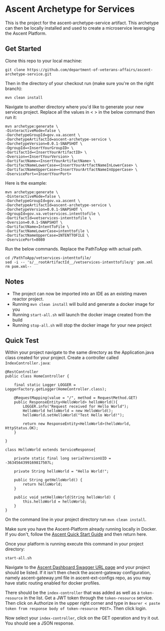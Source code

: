 # Ascent Archetype for Services

This is the project for the ascent-archetype-service artifact. This archetype can then be locally installed and used to create a microservice leveraging the Ascent Platform.

## Get Started

Clone this repo to your local machine:

`git clone https://github.com/department-of-veterans-affairs/ascent-archetype-service.git`

Then in the directory of your checkout run (make sure you're on the right branch):

`mvn clean install`

Navigate to another directory where you'd like to generate your new services project. Replace all the values in < > in the below command then run it:


    mvn archetype:generate \
    -DinteractiveMode=false \
    -DarchetypeGroupId=gov.va.ascent \
    -DarchetypeArtifactId=ascent-archetype-service \
    -DarchetypeVersion=0.0.1-SNAPSHOT \
    -DgroupId=<InsertYourGroupID> \
    -DartifactId=<InsertYourArtifactID> \
    -Dversion=<InsertYourVersion> \
    -DartifactName=<InsertYourArtifactName> \
    -DartifactNameLowerCase=<InsertYourArtfactNameInLowerCase> \
    -DartifactNameUpperCase=<InsertYourArtfactNameInUpperCase> \
    -DservicePort=<InsertYourPort>  

Here is the example:

    mvn archetype:generate \
    -DinteractiveMode=false \
    -DarchetypeGroupId=gov.va.ascent \
    -DarchetypeArtifactId=ascent-archetype-service \
    -DarchetypeVersion=0.0.1-SNAPSHOT \
    -DgroupId=gov.va.vetservices.intenttofile \
    -DartifactId=vetservices-intenttofile \
    -Dversion=0.0.1-SNAPSHOT \
    -DartifactName=IntentToFile \
    -DartifactNameLowerCase=intenttofile \
    -DartifactNameUpperCase=INTENTTOFILE \
    -DservicePort=8080

Run the below commands. Replace the PathToApp with actual path.

    cd /PathToApp/vetservices-intenttofile/
    sed -i -- 's/__rootArtifactId__/vetservices-intenttofile/g' pom.xml
    rm pom.xml--

 ## Notes

 - The project can now be imported into an IDE as an existing maven reactor project.
 - Running `mvn clean install` will build and generate a docker image for you
 - Running `start-all.sh` will launch the docker image created from the build
 - Running `stop-all.sh` will stop the docker image for your new project

 ## Quick Test

 Within your project navigate to the same directory as the Application.java class created for your project. Create a controller called `IndexController.java`:

    @RestController
    public class HomeController {
    
        final static Logger LOGGER = LoggerFactory.getLogger(HomeController.class);
    
        @RequestMapping(value = "/", method = RequestMethod.GET)
        public ResponseEntity<HelloWorld> helloWorld(){
            LOGGER.info("Request received for Hello World");
            HelloWorld helloWorld = new HelloWorld();
            helloWorld.setHelloWorld("Test Hello World!");
    
            return new ResponseEntity<HelloWorld>(helloWorld, HttpStatus.OK);
        }
    
    }
    
    class HelloWorld extends ServiceResponse{
        
        private static final long serialVersionUID = -3634564399169817507L;
    
        private String helloWorld = "Hello World!";
    
        public String getHelloWorld() {
            return helloWorld;
        }
    
        public void setHelloWorld(String helloWorld) {
            this.helloWorld = helloWorld;
        }
    }
     
On the command line in your project directory run `mvn clean install`. 

Make sure you have the Ascent-Platform already running locally in Docker. If you don't, follow the [Ascent Quick Start Guide](https://github.com/department-of-veterans-affairs/ascent-platform/wiki/Ascent-Quick-Start-Guide) and then return here.

Once your platform is running execute this command in your project directory:

`start-all.sh`

Navigate to the [Ascent Dashboard Swagger URL page](http://ascent-dashboard:8763/swagger-dash) and your project should be listed. If it isn't then check the ascent-gateway configuration, namely ascent-gateway.yml file in ascent-ext-configs repo, as you may have static routing enabled for docker profiles.

There should be the `index-controller` that was added as well as a `token-resource` in the list. Get a JWT token through the `token-resource` service. Then click on Authorize in the upper right corner and type in `Bearer < paste token from response body of token-resource POST>`. Then click login.

Now select your `index-controller`, click on the GET operation and try it out. You should see a JSON response. 
